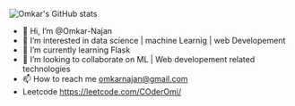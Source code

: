 ![Omkar's GitHub stats](https://github-readme-stats.vercel.app/api?username=omkar-najan&show_icons=true&theme=synthwave)


- 👋 Hi, I’m @Omkar-Najan
- 👀 I’m interested in data science | machine Learnig | web Developement
- 🌱 I’m currently learning Flask 
- 💞️ I’m looking to collaborate on ML | Web developement related technologies
- 📫 How to reach me omkarnajan@gmail.com 
- Leetcode https://leetcode.com/COderOmi/




<!---
Omkar-Najan/Omkar-Najan is a ✨ special ✨ repository because its `README.md` (this file) appears on your GitHub profile.
You can click the Preview link to take a look at your changes.
--->
